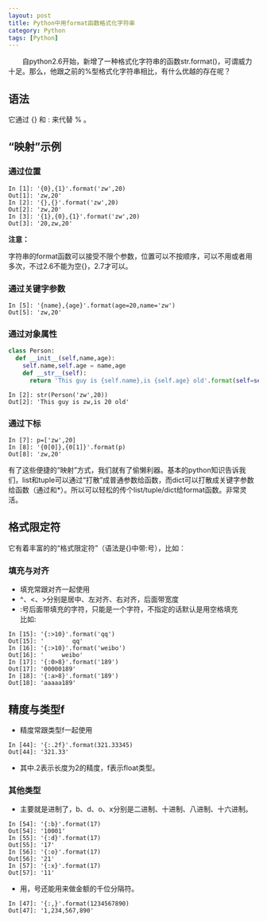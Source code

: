 ```yaml
---
layout: post
title: Python中用format函数格式化字符串
category: Python
tags: [Python]
---
```



　　自python2.6开始，新增了一种格式化字符串的函数str.format()，可谓威力十足。那么，他跟之前的%型格式化字符串相比，有什么优越的存在呢？

## 语法

它通过 {} 和 : 来代替 % 。

## “映射”示例

### 通过位置

```shell
In [1]: '{0},{1}'.format('zw',20) 
Out[1]: 'zw,20'
In [2]: '{},{}'.format('zw',20) 
Out[2]: 'zw,20'
In [3]: '{1},{0},{1}'.format('zw',20) 
Out[3]: '20,zw,20'
```

**注意：**  

字符串的format函数可以接受不限个参数，位置可以不按顺序，可以不用或者用多次，不过2.6不能为空{}，2.7才可以。

### 通过关键字参数

```shell
In [5]: '{name},{age}'.format(age=20,name='zw') 
Out[5]: 'zw,20'
```

### 通过对象属性

```python
class Person: 
  def __init__(self,name,age): 
    self.name,self.age = name,age 
    def __str__(self): 
      return 'This guy is {self.name},is {self.age} old'.format(self=self) 
```

```shell
In [2]: str(Person('zw',20)) 
Out[2]: 'This guy is zw,is 20 old'
```

### 通过下标

```shell
In [7]: p=['zw',20]
In [8]: '{0[0]},{0[1]}'.format(p)
Out[8]: 'zw,20'
```

有了这些便捷的“映射”方式，我们就有了偷懒利器。基本的python知识告诉我们，list和tuple可以通过“打散”成普通参数给函数，而dict可以打散成关键字参数给函数（通过和*）。所以可以轻松的传个list/tuple/dict给format函数。非常灵活。

## 格式限定符

它有着丰富的的“格式限定符”（语法是{}中带:号），比如：

### 填充与对齐

* 填充常跟对齐一起使用  
* ^、<、>分别是居中、左对齐、右对齐，后面带宽度  
* :号后面带填充的字符，只能是一个字符，不指定的话默认是用空格填充  
比如:

```shell
In [15]: '{:>10}'.format('qq')
Out[15]: '        qq'
In [16]: '{:>10}'.format('weibo')
Out[16]: '     weibo'
In [17]: '{:0>8}'.format('189')
Out[17]: '00000189'
In [18]: '{:a>8}'.format('189')
Out[18]: 'aaaaa189'
```

## 精度与类型f

* 精度常跟类型f一起使用

```shell
In [44]: '{:.2f}'.format(321.33345)
Out[44]: '321.33'
```
* 其中.2表示长度为2的精度，f表示float类型。

### 其他类型

* 主要就是进制了，b、d、o、x分别是二进制、十进制、八进制、十六进制。

```shell
In [54]: '{:b}'.format(17)
Out[54]: '10001'
In [55]: '{:d}'.format(17)
Out[55]: '17'
In [56]: '{:o}'.format(17)
Out[56]: '21'
In [57]: '{:x}'.format(17)
Out[57]: '11'
```
* 用，号还能用来做金额的千位分隔符。

```shell
In [47]: '{:,}'.format(1234567890)
Out[47]: '1,234,567,890'
```  
  
  
